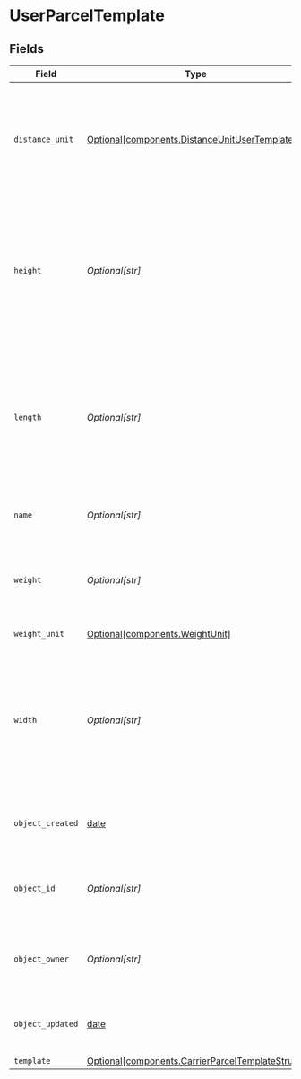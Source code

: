 # UserParcelTemplate


## Fields

| Field                                                                                                                                                           | Type                                                                                                                                                            | Required                                                                                                                                                        | Description                                                                                                                                                     | Example                                                                                                                                                         |
| --------------------------------------------------------------------------------------------------------------------------------------------------------------- | --------------------------------------------------------------------------------------------------------------------------------------------------------------- | --------------------------------------------------------------------------------------------------------------------------------------------------------------- | --------------------------------------------------------------------------------------------------------------------------------------------------------------- | --------------------------------------------------------------------------------------------------------------------------------------------------------------- |
| `distance_unit`                                                                                                                                                 | [Optional[components.DistanceUnitUserTemplate]](../../models/components/distanceunitusertemplate.md)                                                            | :heavy_minus_sign:                                                                                                                                              | The measure unit used for length, width and height. Required, but if using a preset carrier template then this field must be empty.                             | in                                                                                                                                                              |
| `height`                                                                                                                                                        | *Optional[str]*                                                                                                                                                 | :heavy_minus_sign:                                                                                                                                              | The height of the package, in units specified by the `distance_unit` attribute. Required, but if using a preset carrier template then this field must be empty. | 6                                                                                                                                                               |
| `length`                                                                                                                                                        | *Optional[str]*                                                                                                                                                 | :heavy_minus_sign:                                                                                                                                              | The length of the package, in units specified by the `distance_unit` attribute. Required, but if using a preset carrier template then this field must be empty. | 10                                                                                                                                                              |
| `name`                                                                                                                                                          | *Optional[str]*                                                                                                                                                 | :heavy_minus_sign:                                                                                                                                              | The name of the User Parcel Template                                                                                                                            | My Custom Template                                                                                                                                              |
| `weight`                                                                                                                                                        | *Optional[str]*                                                                                                                                                 | :heavy_minus_sign:                                                                                                                                              | The weight of the package, in units specified by the weight_unit attribute.                                                                                     | 12                                                                                                                                                              |
| `weight_unit`                                                                                                                                                   | [Optional[components.WeightUnit]](../../models/components/weightunit.md)                                                                                        | :heavy_minus_sign:                                                                                                                                              | The unit used for weight.                                                                                                                                       | lb                                                                                                                                                              |
| `width`                                                                                                                                                         | *Optional[str]*                                                                                                                                                 | :heavy_minus_sign:                                                                                                                                              | The width of the package, in units specified by the `distance_unit` attribute. Required, but if using a preset carrier template then this field must be empty.  | 8                                                                                                                                                               |
| `object_created`                                                                                                                                                | [date](https://docs.python.org/3/library/datetime.html#date-objects)                                                                                            | :heavy_minus_sign:                                                                                                                                              | Date and time of User Parcel Template creation                                                                                                                  | 2013-12-11T19:38:09.729Z                                                                                                                                        |
| `object_id`                                                                                                                                                     | *Optional[str]*                                                                                                                                                 | :heavy_minus_sign:                                                                                                                                              | Unique identifier of the given User Parcel Template object                                                                                                      | b958d3690bb04bb8b2986724872750f5                                                                                                                                |
| `object_owner`                                                                                                                                                  | *Optional[str]*                                                                                                                                                 | :heavy_minus_sign:                                                                                                                                              | Username of the user who created the User Parcel Template object                                                                                                | shippotle@shippo.com                                                                                                                                            |
| `object_updated`                                                                                                                                                | [date](https://docs.python.org/3/library/datetime.html#date-objects)                                                                                            | :heavy_minus_sign:                                                                                                                                              | Date and time of last update on User Parcel Template                                                                                                            | 2013-12-12T19:38:09.729Z                                                                                                                                        |
| `template`                                                                                                                                                      | [Optional[components.CarrierParcelTemplateStruct]](../../models/components/carrierparceltemplatestruct.md)                                                      | :heavy_minus_sign:                                                                                                                                              | N/A                                                                                                                                                             |                                                                                                                                                                 |